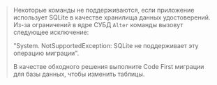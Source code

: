 > Некоторые команды не поддерживаются, если приложение использует SQLite в качестве хранилища данных удостоверений. Из-за ограничений в ядре СУБД `Alter` команды вызовут следующее исключение:
>
> "System. NotSupportedException: SQLite не поддерживает эту операцию миграции". 
>
> В качестве обходного решения выполните Code First миграции для базы данных, чтобы изменить таблицы.
